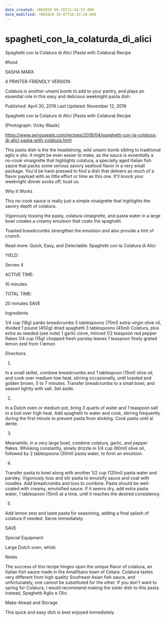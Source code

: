 ```yaml
---
date_created: +002020-09-15T11:24:57.000
date_modified: +002020-10-07T16:33:10.000
---
```


# spagheti_con_la_colaturda_di_alici

Spaghetti con la Colatura di Alici (Pasta with Colatura) Recipe

#food

SASHA MARX

4 PRINTER-FRIENDLY VERSION

Colatura is another umami bomb to add to your pantry, and plays an essential role in this easy and delicious weeknight pasta dish.

Published: April 30, 2019 Last Updated: November 12, 2019

Spaghetti con la Colatura di Alici (Pasta with Colatura) Recipe

[Photograph: Vicky Wasik]

https://www.seriouseats.com/recipes/2019/04/spaghetti-con-la-colatura-di-alici-pasta-with-colatura.html

This pasta dish is the the headstrong, wild umami bomb sibling to traditional aglio e olio. It might be even easier to make, as the sauce is essentially a no-cook vinaigrette that highlights colatura, a specialty aged Italian fish sauce that packs some serious savory seafood flavor in a very small package. You'd be hard-pressed to find a dish that delivers as much of a flavor payload with as little effort or time as this one. It'll knock your weeknight dinner socks off, trust us.

Why It Works

This no-cook sauce is really just a simple vinaigrette that highlights the savory depth of colatura.

Vigorously tossing the pasta, colatura vinaigrette, and pasta water in a large bowl creates a creamy emulsion that coats the spaghetti.

Toasted breadcrumbs strengthen the emulsion and also provide a hint of crunch.

Read more: Quick, Easy, and Delectable: Spaghetti con la Colatura di Alici

YIELD:

Serves 4

ACTIVE TIME:

10 minutes

TOTAL TIME:

20 minutes
 SAVE

Ingredients

1/4 cup (18g) panko breadcrumbs
5 tablespoons (75ml) extra-virgin olive oil, divided
1 pound (450g) dried spaghetti
3 tablespoons (45ml) Colatura, plus extra as needed (see note)
1 garlic clove, minced
1/2 teaspoon red pepper flakes
1/4 cup (15g) chopped fresh parsley leaves
1 teaspoon finely grated lemon zest from 1 lemon

Directions

1.

In a small skillet, combine breadcrumbs and 1 tablespoon (15ml) olive oil, and cook over medium-low heat, stirring occasionally, until toasted and golden brown, 5 to 7 minutes. Transfer breadcrumbs to a small bowl, and season lightly with salt. Set aside.

2.

In a Dutch oven or medium pot, bring 3 quarts of water and 1 teaspoon salt to a boil over high heat. Add spaghetti to water and cook, stirring frequently during the first minute to prevent pasta from sticking. Cook pasta until al dente.

3.

Meanwhile, in a very large bowl, combine colatura, garlic, and pepper flakes. Whisking constantly, slowly drizzle in 1/4 cup (60ml) olive oil, followed by 2 tablespoons (30ml) pasta water, to form an emulsion.

4.

Transfer pasta to bowl along with another 1/2 cup (120ml) pasta water and parsley. Vigorously toss and stir pasta to emulsify sauce and coat with noodles. Add breadcrumbs and toss to combine. Pasta should be well-coated with creamy, emulsified sauce. If it seems dry, add extra pasta water, 1 tablespoon (15ml) at a time, until it reaches the desired consistency.

5.

Add lemon zest and taste pasta for seasoning, adding a final splash of colatura if needed. Serve immediately.

 SAVE

Special Equipment

Large Dutch oven, whisk

Notes

The success of this recipe hinges upon the unique flavor of colatura, an Italian fish sauce made in the Amalfitano town of Cetara. Colatura tastes very different from high quality Southeast Asian fish sauce, and unfortunately, one cannot be substituted for the other. If you don't want to spring for Colatura, I would recommend making the sister dish to this pasta instead, Spaghetti Aglio e Olio.

Make-Ahead and Storage

This quick and easy dish is best enjoyed immediately.
